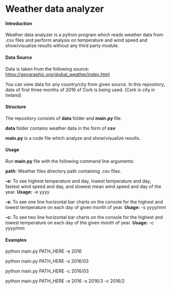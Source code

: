# Weather data analyzer

#### Introduction
Weather data analyzer is a python program which reads weather data from .csv files and perform analysis on temperature and wind speed and show/visualize results without any third party module.

#### Data Source
Data is taken from the following source: https://geographic.org/global_weather/index.html

You can view data for any country/city from given source. In this repository, data of first three months of 2016 of Cork is being used. (Cork is city in Ireland)

#### Structure
The repository consists of **data** folder and **main.py** file.

**data** folder contains weather data in the form of **csv**

**main.py** is a code file which analyze and show/visualize results.
 
#### Usage
Run **main.py** file with the following command line arguments:

**path:** Weather files directory path containing .csv files. 

**-e:** To see highest temperature and day, lowest temperature and day, fastest wind speed and day, and slowest mean wind speed and day of the year. **Usage:** -e yyyy

**-s:** To see one line horizontal bar charts on the console for the highest and lowest temperature on each day of given month of year. **Usage:** -s yyyy/mm

**-c:** To see two line horizontal bar charts on the console for the highest and lowest temperature on each day of the given month of year. **Usage:** -c yyyy/mm  

#### Examples

python main.py PATH_HERE -e 2016

python main.py PATH_HERE -s 2016/03

python main.py PATH_HERE -c 2016/03

python main.py PATH_HERE -e 2016 -s 2016/3 -c 2016/2

